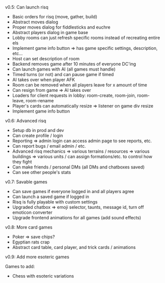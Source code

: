 v0.5: Can launch risq
 - Basic orders for risq (move, gather, build)
 - Abstract moves dialog
 - Proper moves dialog for fiddlesticks and euchre
 - Abstract players dialog in game base
 - Lobby rooms can just refresh specific rooms instead of recreating entire els
 - Implement game info button => has game specific settings, description, etc...
 - Host can set description of room
 - Backend removes game after 10 minutes of everyone DC'ing
 - Can launch games with AI (all games must handle)
 - Timed turns (or not) and can pause game if timed
 - AI takes over when player AFK
 - Room can be removed when all players leave for x amount of time
 - Can resign from game => AI takes over
 - Loaders for client requests in lobby: room-create, room-join, room-leave, room-rename
 - Player's cards can automatically resize => listener on game div resize
 - Implement game info button

v0.6: Advanced risq
 - Setup db in prod and dev
 - Can create profile / login
 - Reporting => admin login can access admin page to see reports, etc.
 - Can report bugs / email admin / etc.
 - Advanced risq mechanics
    => various terrains / resources
    => various buildings
    => various units / can assign formations/etc. to control how they fight
 - Can make friends / personal DMs (all DMs and chatboxes saved)
 - Can see other people's stats

v0.7: Savable games
 - Can save games if everyone logged in and all players agree
 - Can launch a saved game if logged in
 - Risq is fully playable with custom settings
 - Upgraded chatbox => emoji selector, taunts, message id, turn off emoticon converter
 - Upgrade frontend animations for all games (add sound effects)

v0.8: More card games
 - Poker => save chips?
 - Egyptian rats crap
 - Abstract card table, card player, and trick cards / animations

v0.9: Add more esoteric games

Games to add:
 - Chess with esoteric variations